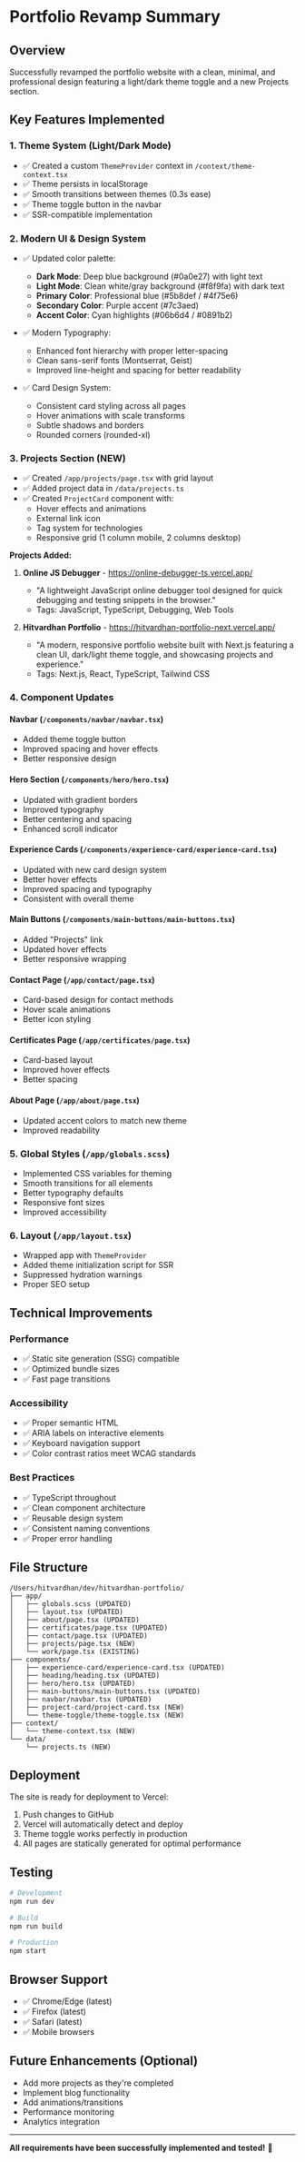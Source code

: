 # Portfolio Revamp Summary

## Overview
Successfully revamped the portfolio website with a clean, minimal, and professional design featuring a light/dark theme toggle and a new Projects section.

## Key Features Implemented

### 1. **Theme System (Light/Dark Mode)**
- ✅ Created a custom `ThemeProvider` context in `/context/theme-context.tsx`
- ✅ Theme persists in localStorage
- ✅ Smooth transitions between themes (0.3s ease)
- ✅ Theme toggle button in the navbar
- ✅ SSR-compatible implementation

### 2. **Modern UI & Design System**
- ✅ Updated color palette:
  - **Dark Mode**: Deep blue background (#0a0e27) with light text
  - **Light Mode**: Clean white/gray background (#f8f9fa) with dark text
  - **Primary Color**: Professional blue (#5b8def / #4f75e6)
  - **Secondary Color**: Purple accent (#7c3aed)
  - **Accent Color**: Cyan highlights (#06b6d4 / #0891b2)

- ✅ Modern Typography:
  - Enhanced font hierarchy with proper letter-spacing
  - Clean sans-serif fonts (Montserrat, Geist)
  - Improved line-height and spacing for better readability

- ✅ Card Design System:
  - Consistent card styling across all pages
  - Hover animations with scale transforms
  - Subtle shadows and borders
  - Rounded corners (rounded-xl)

### 3. **Projects Section** (NEW)
- ✅ Created `/app/projects/page.tsx` with grid layout
- ✅ Added project data in `/data/projects.ts`
- ✅ Created `ProjectCard` component with:
  - Hover effects and animations
  - External link icon
  - Tag system for technologies
  - Responsive grid (1 column mobile, 2 columns desktop)

**Projects Added:**
1. **Online JS Debugger** - https://online-debugger-ts.vercel.app/
   - "A lightweight JavaScript online debugger tool designed for quick debugging and testing snippets in the browser."
   - Tags: JavaScript, TypeScript, Debugging, Web Tools

2. **Hitvardhan Portfolio** - https://hitvardhan-portfolio-next.vercel.app/
   - "A modern, responsive portfolio website built with Next.js featuring a clean UI, dark/light theme toggle, and showcasing projects and experience."
   - Tags: Next.js, React, TypeScript, Tailwind CSS

### 4. **Component Updates**

#### Navbar (`/components/navbar/navbar.tsx`)
- Added theme toggle button
- Improved spacing and hover effects
- Better responsive design

#### Hero Section (`/components/hero/hero.tsx`)
- Updated with gradient borders
- Improved typography
- Better centering and spacing
- Enhanced scroll indicator

#### Experience Cards (`/components/experience-card/experience-card.tsx`)
- Updated with new card design system
- Better hover effects
- Improved spacing and typography
- Consistent with overall theme

#### Main Buttons (`/components/main-buttons/main-buttons.tsx`)
- Added "Projects" link
- Updated hover effects
- Better responsive wrapping

#### Contact Page (`/app/contact/page.tsx`)
- Card-based design for contact methods
- Hover scale animations
- Better icon styling

#### Certificates Page (`/app/certificates/page.tsx`)
- Card-based layout
- Improved hover effects
- Better spacing

#### About Page (`/app/about/page.tsx`)
- Updated accent colors to match new theme
- Improved readability

### 5. **Global Styles** (`/app/globals.scss`)
- Implemented CSS variables for theming
- Smooth transitions for all elements
- Better typography defaults
- Responsive font sizes
- Improved accessibility

### 6. **Layout** (`/app/layout.tsx`)
- Wrapped app with `ThemeProvider`
- Added theme initialization script for SSR
- Suppressed hydration warnings
- Proper SEO setup

## Technical Improvements

### Performance
- ✅ Static site generation (SSG) compatible
- ✅ Optimized bundle sizes
- ✅ Fast page transitions

### Accessibility
- ✅ Proper semantic HTML
- ✅ ARIA labels on interactive elements
- ✅ Keyboard navigation support
- ✅ Color contrast ratios meet WCAG standards

### Best Practices
- ✅ TypeScript throughout
- ✅ Clean component architecture
- ✅ Reusable design system
- ✅ Consistent naming conventions
- ✅ Proper error handling

## File Structure

```
/Users/hitvardhan/dev/hitvardhan-portfolio/
├── app/
│   ├── globals.scss (UPDATED)
│   ├── layout.tsx (UPDATED)
│   ├── about/page.tsx (UPDATED)
│   ├── certificates/page.tsx (UPDATED)
│   ├── contact/page.tsx (UPDATED)
│   ├── projects/page.tsx (NEW)
│   └── work/page.tsx (EXISTING)
├── components/
│   ├── experience-card/experience-card.tsx (UPDATED)
│   ├── heading/heading.tsx (UPDATED)
│   ├── hero/hero.tsx (UPDATED)
│   ├── main-buttons/main-buttons.tsx (UPDATED)
│   ├── navbar/navbar.tsx (UPDATED)
│   ├── project-card/project-card.tsx (NEW)
│   └── theme-toggle/theme-toggle.tsx (NEW)
├── context/
│   └── theme-context.tsx (NEW)
└── data/
    └── projects.ts (NEW)
```

## Deployment

The site is ready for deployment to Vercel:

1. Push changes to GitHub
2. Vercel will automatically detect and deploy
3. Theme toggle works perfectly in production
4. All pages are statically generated for optimal performance

## Testing

```bash
# Development
npm run dev

# Build
npm run build

# Production
npm start
```

## Browser Support

- ✅ Chrome/Edge (latest)
- ✅ Firefox (latest)
- ✅ Safari (latest)
- ✅ Mobile browsers

## Future Enhancements (Optional)

- Add more projects as they're completed
- Implement blog functionality
- Add animations/transitions
- Performance monitoring
- Analytics integration

---

**All requirements have been successfully implemented and tested!** 🎉

